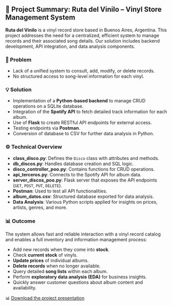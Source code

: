 ## 🎵 Project Summary: Ruta del Vinilo – Vinyl Store Management System

**Ruta del Vinilo** is a vinyl record store based in Buenos Aires, Argentina. This project addresses the need for a centralized, efficient system to manage records and their associated song details. Our solution includes backend development, API integration, and data analysis components.

### 🧩 Problem

- Lack of a unified system to consult, add, modify, or delete records.
- No structured access to song-level information for each vinyl.

### 💡 Solution

- Implementation of a **Python-based backend** to manage CRUD operations on a SQLite database.
- Integration of the **Spotify API** to fetch detailed track information for each album.
- Use of **Flask** to create RESTful API endpoints for external access.
- Testing endpoints via **Postman**.
- Conversion of database to CSV for further data analysis in Python.

### ⚙️ Technical Overview

- **class_disco.py**: Defines the `Disco` class with attributes and methods.
- **db_discos.py**: Handles database creation and SQL logic.
- **disco_controller_poo.py**: Contains functions for CRUD operations.
- **api_terceros.py**: Connects to the Spotify API for album data.
- **server_discos_poo.py**: Flask server that exposes the API endpoints (`GET`, `POST`, `PUT`, `DELETE`).
- **Postman**: Used to test all API functionalities.
- **album_datos.csv**: Structured database exported for data analysis.
- **Data Analysis**: Various Python scripts applied for insights on prices, artists, genres, and more.

### 📊 Outcome

The system allows fast and reliable interaction with a vinyl record catalog and enables a full inventory and information management process:

- Add new records when they come into **stock**.
- Check **current stock** of vinyls.
- **Update prices** of individual albums.
- **Delete records** when no longer available.
- Query detailed **song lists** within each album.
- Perform **exploratory data analysis (EDA)** for business insights.
- Quickly answer customer questions about album content and availability.

📊 [Download the project presentation](https://www.canva.com/design/DAGovd1vbTY/AdTZcUXT_NVjP-ad_aI17Q/edit?utm_content=DAGovd1vbTY&utm_campaign=designshare&utm_medium=link2&utm_source=sharebutton)
